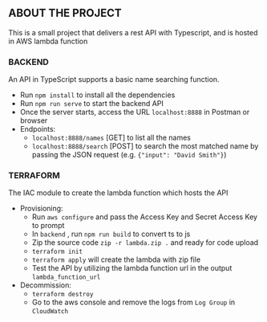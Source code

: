## ABOUT THE PROJECT

This is a small project that delivers a rest API with Typescript, and is hosted in AWS lambda function

### BACKEND

An API in TypeScript supports a basic name searching function.
- Run `npm install` to install all the dependencies
- Run `npm run serve` to start the backend API
- Once the server starts, access the URL `localhost:8888` in Postman or browser
- Endpoints:
    - `localhost:8888/names` [GET] to list all the names
    - `localhost:8888/search` [POST] to search the most matched name by passing the JSON request (e.g. `{"input": "David Smith"}`)

### TERRAFORM
The IAC module to create the lambda function which hosts the API

- Provisioning:
    - Run `aws configure` and pass the Access Key and Secret Access Key to prompt
    - In `backend` , run `npm run build` to convert ts to js
    - Zip the source code `zip -r lambda.zip .` and ready for code upload
    - `terraform init`
    - `terraform apply` will create the lambda with zip file
    - Test the API by utilizing the lambda function url in the output `lambda_function_url`
- Decommission:
    - `terraform destroy`
    - Go to the aws console and remove the logs from `Log Group` in `CloudWatch`
